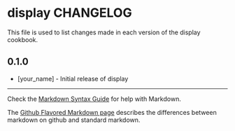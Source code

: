 # display CHANGELOG

This file is used to list changes made in each version of the display cookbook.

## 0.1.0
- [your_name] - Initial release of display

- - -
Check the [Markdown Syntax Guide](http://daringfireball.net/projects/markdown/syntax) for help with Markdown.

The [Github Flavored Markdown page](http://github.github.com/github-flavored-markdown/) describes the differences between markdown on github and standard markdown.
